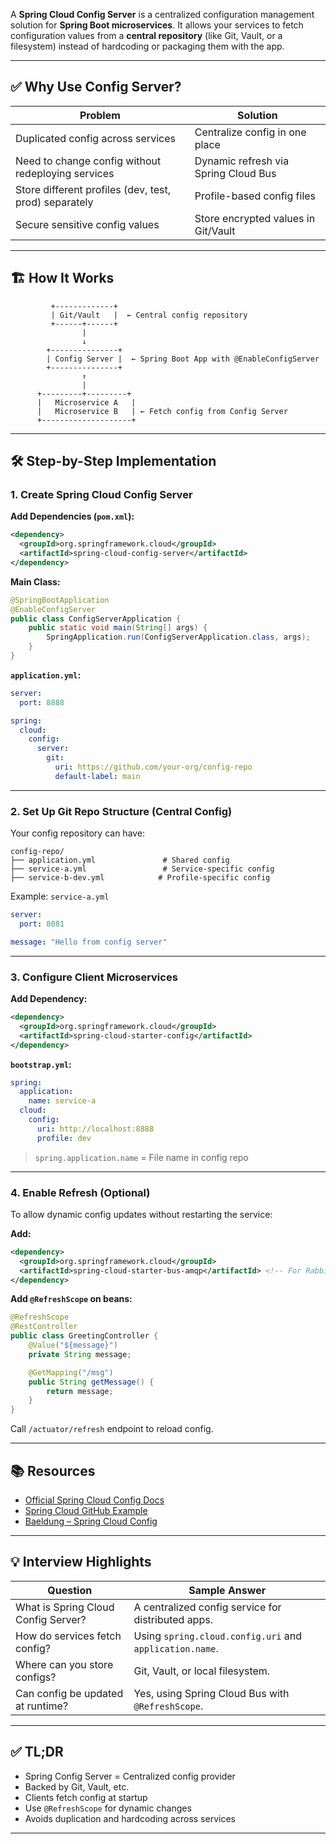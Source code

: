 A **Spring Cloud Config Server** is a centralized configuration management solution for **Spring Boot microservices**. It allows your services to fetch configuration values from a **central repository** (like Git, Vault, or a filesystem) instead of hardcoding or packaging them with the app.

---

## ✅ Why Use Config Server?

| Problem                                               | Solution                             |
| ----------------------------------------------------- | ------------------------------------ |
| Duplicated config across services                     | Centralize config in one place       |
| Need to change config without redeploying services    | Dynamic refresh via Spring Cloud Bus |
| Store different profiles (dev, test, prod) separately | Profile-based config files           |
| Secure sensitive config values                        | Store encrypted values in Git/Vault  |

---

## 🏗️ How It Works

```
         +-------------+
         | Git/Vault   |  ← Central config repository
         +------+------+
                |
                ↓
        +---------------+
        | Config Server |  ← Spring Boot App with @EnableConfigServer
        +---------------+
                ↑
                |
      +---------+---------+
      |   Microservice A   |
      |   Microservice B   | ← Fetch config from Config Server
      +--------------------+
```

---

## 🛠️ Step-by-Step Implementation

### 1. **Create Spring Cloud Config Server**

**Add Dependencies (`pom.xml`):**

```xml
<dependency>
  <groupId>org.springframework.cloud</groupId>
  <artifactId>spring-cloud-config-server</artifactId>
</dependency>
```

**Main Class:**

```java
@SpringBootApplication
@EnableConfigServer
public class ConfigServerApplication {
    public static void main(String[] args) {
        SpringApplication.run(ConfigServerApplication.class, args);
    }
}
```

**`application.yml`:**

```yaml
server:
  port: 8888

spring:
  cloud:
    config:
      server:
        git:
          uri: https://github.com/your-org/config-repo
          default-label: main
```

---

### 2. **Set Up Git Repo Structure (Central Config)**

Your config repository can have:

```
config-repo/
├── application.yml               # Shared config
├── service-a.yml                 # Service-specific config
├── service-b-dev.yml            # Profile-specific config
```

Example: `service-a.yml`

```yaml
server:
  port: 8081

message: "Hello from config server"
```

---

### 3. **Configure Client Microservices**

**Add Dependency:**

```xml
<dependency>
  <groupId>org.springframework.cloud</groupId>
  <artifactId>spring-cloud-starter-config</artifactId>
</dependency>
```

**`bootstrap.yml`:**

```yaml
spring:
  application:
    name: service-a
  cloud:
    config:
      uri: http://localhost:8888
      profile: dev
```

> `spring.application.name` = File name in config repo

---

### 4. **Enable Refresh (Optional)**

To allow dynamic config updates without restarting the service:

**Add:**

```xml
<dependency>
  <groupId>org.springframework.cloud</groupId>
  <artifactId>spring-cloud-starter-bus-amqp</artifactId> <!-- For RabbitMQ -->
</dependency>
```

**Add `@RefreshScope` on beans:**

```java
@RefreshScope
@RestController
public class GreetingController {
    @Value("${message}")
    private String message;

    @GetMapping("/msg")
    public String getMessage() {
        return message;
    }
}
```

Call `/actuator/refresh` endpoint to reload config.

---

## 📚 Resources

* [Official Spring Cloud Config Docs](https://cloud.spring.io/spring-cloud-config/reference/html/)
* [Spring Cloud GitHub Example](https://github.com/spring-cloud/spring-cloud-config)
* [Baeldung – Spring Cloud Config](https://www.baeldung.com/spring-cloud-configuration)

---

## 💡 Interview Highlights

| Question                            | Sample Answer                                           |
| ----------------------------------- | ------------------------------------------------------- |
| What is Spring Cloud Config Server? | A centralized config service for distributed apps.      |
| How do services fetch config?       | Using `spring.cloud.config.uri` and `application.name`. |
| Where can you store configs?        | Git, Vault, or local filesystem.                        |
| Can config be updated at runtime?   | Yes, using Spring Cloud Bus with `@RefreshScope`.       |

---

## ✅ TL;DR

* Spring Config Server = Centralized config provider
* Backed by Git, Vault, etc.
* Clients fetch config at startup
* Use `@RefreshScope` for dynamic changes
* Avoids duplication and hardcoding across services

---
